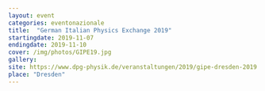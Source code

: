 ```yaml
---
layout: event
categories: eventonazionale
title:  "German Italian Physics Exchange 2019"
startingdate: 2019-11-07
endingdate: 2019-11-10
cover: /img/photos/GIPE19.jpg
gallery: 
site: https://www.dpg-physik.de/veranstaltungen/2019/gipe-dresden-2019
place: "Dresden"
---
```


